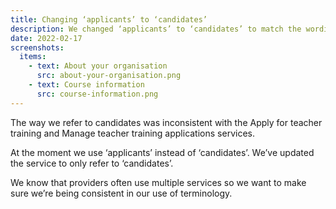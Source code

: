 ```yaml
---
title: Changing ‘applicants’ to ‘candidates’
description: We changed ‘applicants’ to ‘candidates’ to match the wording used on the Apply and Manage services
date: 2022-02-17
screenshots:
  items:
    - text: About your organisation
      src: about-your-organisation.png
    - text: Course information
      src: course-information.png
---
```


The way we refer to candidates was inconsistent with the Apply for teacher training and Manage teacher training applications services.

At the moment we use ‘applicants’ instead of ‘candidates’. We’ve updated the service to only refer to ‘candidates’.

We know that providers often use multiple services so we want to make sure we’re being consistent in our use of terminology.
